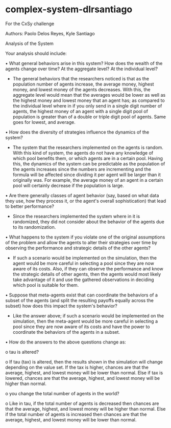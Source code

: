 # complex-system-dlrsantiago
For the CxSy challenge

Authors: Paolo Delos Reyes, Kyle Santiago

Analysis of the System

Your analysis should include:

•	What general behaviors arise in this system?  How does the wealth of the agents change over time? At the aggregate level? At the individual level?

-	The general behaviors that the researchers noticed is that as the population number of agents increase, the average money, highest money, and lowest money of the agents decreases. With this, the aggregate level would mean that the averages would be lower as well as the highest money and lowest money that an agent has; as compared to the individual level where in if you only send in a single digit number of agents, the highest money of an agent with a single digit pool of population is greater than of a double or triple digit pool of agents. Same goes for lowest, and average.

•	How does the diversity of strategies influence the dynamics of the system?

-	The system that the researchers implemented on the agents is random. With this kind of system, the agents do not have any knowledge of which pool benefits them, or which agents are in a certain pool. Having this, the dynamics of the system can be predictable as the population of the agents increases since the numbers are incrementing and the formula will be affected since dividing it per agent will be larger than it originally was. For example, the average money of an agent in a certain pool will certainly decrease if the population is large.

•	Are there generally classes of agent behavior (say, based on what data they use, how they process it, or the agent's overall sophistication) that lead to better performance?

-	Since the researchers implemented the system where in it is randomized, they did not consider about the behavior of the agents due to its randomization.

•	What happens to the system if you violate one of the original assumptions of the problem and allow the agents to alter their strategies over time by observing the performance and strategic details of the other agents?

-	If such a scenario would be implemented on the simulation, then the agent would be more careful in selecting a pool since they are now aware of its costs. Also, if they can observe the performance and know the strategic details of other agents, then the agents would most likely take advantage of it and use the gathered observations in deciding which pool is suitable for them.

•	Suppose that meta-agents exist that can coordinate the behaviors of a subset of the agents (and split the resulting payoffs equally across the subset) how does this impact the system's behavior?

-	Like the answer above; if such a scenario would be implemented on the simulation, then the meta-agent would be more careful in selecting a pool since they are now aware of its costs and have the power to coordinate the behaviors of the agents in a subset.

•	How do the answers to the above questions change as:

o	tau is altered?

o	If tau (tax) is altered, then the results shown in the simulation will change depending on the value set. If the tax is higher, chances are that the average, highest, and lowest money will be lower than normal. Else if tax is lowered, chances are that the average, highest, and lowest money will be higher than normal.

o	you change the total number of agents in the world?

o	Like in tau, if the total number of agents is decreased then chances are that the average, highest, and lowest money will be higher than normal. Else if the total number of agents is increased then chances are that the average, highest, and lowest money will be lower than normal.

